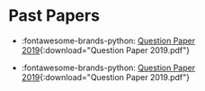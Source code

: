 # Past Papers

<div class="grid cards" markdown>
  


</div>

- :fontawesome-brands-python: [Question Paper 2019](NAH_Computing-Science_QP_2019.pdf){:download="Question Paper 2019.pdf"}

- :fontawesome-brands-python: [Question Paper 2019](NAH_Computing-Science_QP_2019.pdf){:download="Question Paper 2019.pdf"}
